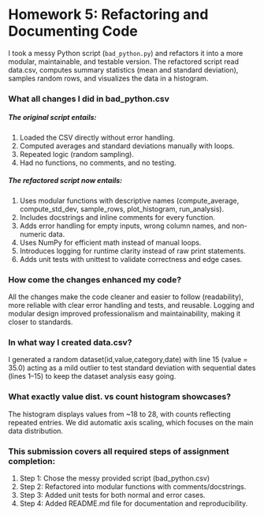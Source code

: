 # Homework 5: Refactoring and Documenting Code

I took a messy Python script (`bad_python.py`) and refactors it into a more modular, maintainable, and testable version. The refactored script read data.csv, computes summary statistics (mean and standard deviation), samples random rows, and visualizes the data in a histogram.

### What all changes I did in bad_python.csv

##### The original script entails:

1. Loaded the CSV directly without error handling.
2. Computed averages and standard deviations manually with loops.
3. Repeated logic (random sampling).
4. Had no functions, no comments, and no testing.

##### The refactored script now entails:

1. Uses modular functions with descriptive names (compute_average, compute_std_dev, sample_rows, plot_histogram, run_analysis).
2. Includes docstrings and inline comments for every function.
3. Adds error handling for empty inputs, wrong column names, and non-numeric data.
4. Uses NumPy for efficient math instead of manual loops.
5. Introduces logging for runtime clarity instead of raw print statements.
6. Adds unit tests with unittest to validate correctness and edge cases.

### How come the changes enhanced my code? 
All the changes make the code cleaner and easier to follow (readability), more reliable with clear error handling and tests, and reusable. Logging and modular design improved professionalism and maintainability, making it closer to standards.

### In what way I created data.csv? 
I generated a random dataset(id,value,category,date) with line 15 (value = 35.0) acting as a mild outlier to test standard deviation with sequential dates (lines 1–15) to keep the dataset analysis easy going.

### What exactly value dist. vs count histogram showcases? 
The histogram displays values from ~18 to 28, with counts reflecting repeated entries. We did automatic axis scaling, which focuses on the main data distribution.

### This submission covers all required steps of assignment completion:

1. Step 1: Chose the messy provided script (bad_python.csv)
2. Step 2: Refactored into modular functions with comments/docstrings.
3. Step 3: Added unit tests for both normal and error cases.
4. Step 4: Added README.md file for documentation and reproducibility.

